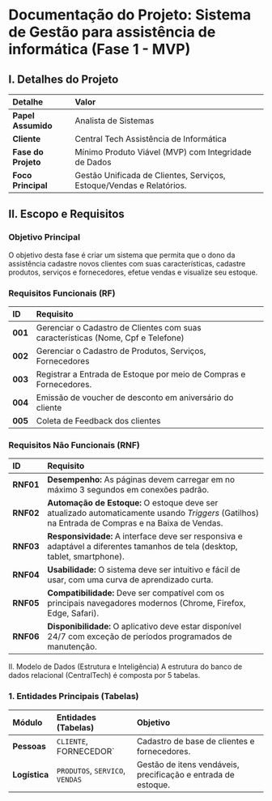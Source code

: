 # Documentação do Projeto: Sistema de Gestão para assistência de informática (Fase 1 - MVP)
## I. Detalhes do Projeto

| Detalhe | Valor |
| :--- | :--- |
| **Papel Assumido** | Analista de Sistemas |
| **Cliente** | Central Tech Assistência de Informática |
| **Fase do Projeto** | Mínimo Produto Viável (MVP) com Integridade de Dados |
| **Foco Principal** | Gestão Unificada de Clientes, Serviços, Estoque/Vendas e Relatórios. |

## II. Escopo e Requisitos

### Objetivo Principal

O objetivo desta fase é criar um sistema que permita que o dono da assistência cadastre novos clientes com suas características, cadastre produtos, serviços e fornecedores, efetue vendas e visualize seu estoque.

### Requisitos Funcionais (RF)

| ID | Requisito |
| :--- | :--- |
| **001** | Gerenciar o Cadastro de Clientes com suas características (Nome, Cpf e Telefone)|
| **002** | Gerenciar o Cadastro de Produtos, Serviços, Fornecedores |
| **003** | Registrar a Entrada de Estoque por meio de Compras e Fornecedores. |
| **004** | Emissão de voucher de desconto em aniversário do cliente |
| **005** | Coleta de Feedback dos clientes |








### Requisitos Não Funcionais (RNF)

| ID | Requisito |
| :--- | :--- |
| **RNF01** | **Desempenho:** As páginas devem carregar em no máximo 3 segundos em conexões padrão. |
| **RNF02** | **Automação de Estoque:** O estoque deve ser atualizado automaticamente usando *Triggers* (Gatilhos) na Entrada de Compras e na Baixa de Vendas. |
| **RNF03** | **Responsividade:** A interface deve ser responsiva e adaptável a diferentes tamanhos de tela (desktop, tablet, smartphone).
| **RNF04** | **Usabilidade:** O sistema deve ser intuitivo e fácil de usar, com uma curva de aprendizado curta.
| **RNF05** | **Compatibilidade:** Deve ser compatível com os principais navegadores modernos (Chrome, Firefox, Edge, Safari).
| **RNF06** | **Disponibilidade:** O aplicativo deve estar disponível 24/7 com exceção de períodos programados de manutenção.

II. Modelo de Dados (Estrutura e Inteligência)
A estrutura do banco de dados relacional (CentralTech) é composta por 5 tabelas.

### 1. Entidades Principais (Tabelas)

| Módulo | Entidades (Tabelas) | Objetivo |
| :--- | :--- | :--- |
| **Pessoas** | `CLIENTE`, FORNECEDOR` | Cadastro de base de clientes e fornecedores. |
| **Logística** | `PRODUTOS`, `SERVICO`, `VENDAS` | Gestão de itens vendáveis, precificação e entrada de estoque. |

